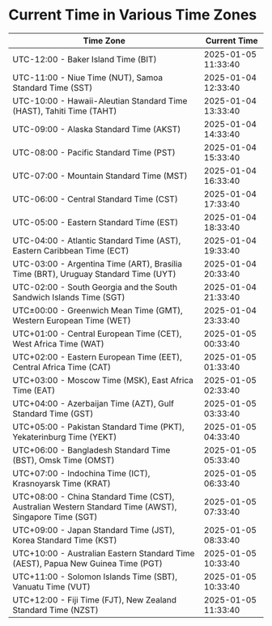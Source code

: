 # Current Time in Various Time Zones

| Time Zone | Current Time |
|-----------|--------------|
| UTC-12:00 - Baker Island Time (BIT) | 2025-01-05 11:33:40 |
| UTC-11:00 - Niue Time (NUT), Samoa Standard Time (SST) | 2025-01-04 12:33:40 |
| UTC-10:00 - Hawaii-Aleutian Standard Time (HAST), Tahiti Time (TAHT) | 2025-01-04 13:33:40 |
| UTC-09:00 - Alaska Standard Time (AKST) | 2025-01-04 14:33:40 |
| UTC-08:00 - Pacific Standard Time (PST) | 2025-01-04 15:33:40 |
| UTC-07:00 - Mountain Standard Time (MST) | 2025-01-04 16:33:40 |
| UTC-06:00 - Central Standard Time (CST) | 2025-01-04 17:33:40 |
| UTC-05:00 - Eastern Standard Time (EST) | 2025-01-04 18:33:40 |
| UTC-04:00 - Atlantic Standard Time (AST), Eastern Caribbean Time (ECT) | 2025-01-04 19:33:40 |
| UTC-03:00 - Argentina Time (ART), Brasília Time (BRT), Uruguay Standard Time (UYT) | 2025-01-04 20:33:40 |
| UTC-02:00 - South Georgia and the South Sandwich Islands Time (SGT) | 2025-01-04 21:33:40 |
| UTC±00:00 - Greenwich Mean Time (GMT), Western European Time (WET) | 2025-01-04 23:33:40 |
| UTC+01:00 - Central European Time (CET), West Africa Time (WAT) | 2025-01-05 00:33:40 |
| UTC+02:00 - Eastern European Time (EET), Central Africa Time (CAT) | 2025-01-05 01:33:40 |
| UTC+03:00 - Moscow Time (MSK), East Africa Time (EAT) | 2025-01-05 02:33:40 |
| UTC+04:00 - Azerbaijan Time (AZT), Gulf Standard Time (GST) | 2025-01-05 03:33:40 |
| UTC+05:00 - Pakistan Standard Time (PKT), Yekaterinburg Time (YEKT) | 2025-01-05 04:33:40 |
| UTC+06:00 - Bangladesh Standard Time (BST), Omsk Time (OMST) | 2025-01-05 05:33:40 |
| UTC+07:00 - Indochina Time (ICT), Krasnoyarsk Time (KRAT) | 2025-01-05 06:33:40 |
| UTC+08:00 - China Standard Time (CST), Australian Western Standard Time (AWST), Singapore Time (SGT) | 2025-01-05 07:33:40 |
| UTC+09:00 - Japan Standard Time (JST), Korea Standard Time (KST) | 2025-01-05 08:33:40 |
| UTC+10:00 - Australian Eastern Standard Time (AEST), Papua New Guinea Time (PGT) | 2025-01-05 10:33:40 |
| UTC+11:00 - Solomon Islands Time (SBT), Vanuatu Time (VUT) | 2025-01-05 10:33:40 |
| UTC+12:00 - Fiji Time (FJT), New Zealand Standard Time (NZST) | 2025-01-05 11:33:40 |
